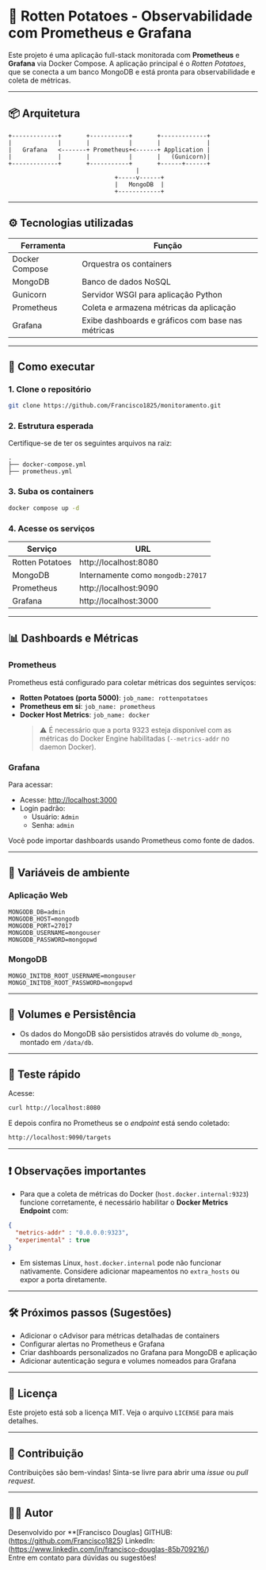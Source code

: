 
# 🍿 Rotten Potatoes - Observabilidade com Prometheus e Grafana

Este projeto é uma aplicação full-stack monitorada com **Prometheus** e **Grafana** via Docker Compose. A aplicação principal é o *Rotten Potatoes*, que se conecta a um banco MongoDB e está pronta para observabilidade e coleta de métricas.

---

## 📦 Arquitetura

```plaintext
+-------------+       +-----------+       +-------------+
|             |       |           |       |             |
|   Grafana   <-------+ Prometheus+<------+ Application |
|             |       |           |       |   (Gunicorn)|
+-------------+       +-----------+       +------+------+ 
                                    |            
                              +-----v------+
                              |   MongoDB  |
                              +------------+
```

---

## ⚙️ Tecnologias utilizadas

| Ferramenta     | Função                                               |
|----------------|------------------------------------------------------|
| Docker Compose | Orquestra os containers                              |
| MongoDB        | Banco de dados NoSQL                                 |
| Gunicorn       | Servidor WSGI para aplicação Python                  |
| Prometheus     | Coleta e armazena métricas da aplicação              |
| Grafana        | Exibe dashboards e gráficos com base nas métricas    |

---

## 🚀 Como executar

### 1. Clone o repositório

```bash
git clone https://github.com/Francisco1825/monitoramento.git 
```

### 2. Estrutura esperada

Certifique-se de ter os seguintes arquivos na raiz:

```
.
├── docker-compose.yml
├── prometheus.yml
```

### 3. Suba os containers

```bash
docker compose up -d
```

### 4. Acesse os serviços

| Serviço          | URL                      |
|------------------|--------------------------|
| Rotten Potatoes  | http://localhost:8080    |
| MongoDB          | Internamente como `mongodb:27017` |
| Prometheus       | http://localhost:9090    |
| Grafana          | http://localhost:3000    |

---

## 📊 Dashboards e Métricas

### Prometheus

Prometheus está configurado para coletar métricas dos seguintes serviços:

- **Rotten Potatoes (porta 5000)**: `job_name: rottenpotatoes`
- **Prometheus em si**: `job_name: prometheus`
- **Docker Host Metrics**: `job_name: docker`  
  > ⚠️ É necessário que a porta 9323 esteja disponível com as métricas do Docker Engine habilitadas (`--metrics-addr` no daemon Docker).

### Grafana

Para acessar:

- Acesse: [http://localhost:3000](http://localhost:3000)
- Login padrão:
  - Usuário: `Admin`
  - Senha: `admin`

Você pode importar dashboards usando Prometheus como fonte de dados.

---

## 🔧 Variáveis de ambiente

### Aplicação Web

```env
MONGODB_DB=admin
MONGODB_HOST=mongodb
MONGODB_PORT=27017
MONGODB_USERNAME=mongouser
MONGODB_PASSWORD=mongopwd
```

### MongoDB

```env
MONGO_INITDB_ROOT_USERNAME=mongouser
MONGO_INITDB_ROOT_PASSWORD=mongopwd
```

---

## 📂 Volumes e Persistência

- Os dados do MongoDB são persistidos através do volume `db_mongo`, montado em `/data/db`.

---

## 🧪 Teste rápido

Acesse:

```bash
curl http://localhost:8080
```

E depois confira no Prometheus se o *endpoint* está sendo coletado:

```bash
http://localhost:9090/targets
```

---

## ❗ Observações importantes

- Para que a coleta de métricas do Docker (`host.docker.internal:9323`) funcione corretamente, é necessário habilitar o **Docker Metrics Endpoint** com:

```json
{
  "metrics-addr" : "0.0.0.0:9323",
  "experimental" : true
}
```

- Em sistemas Linux, `host.docker.internal` pode não funcionar nativamente. Considere adicionar mapeamentos no `extra_hosts` ou expor a porta diretamente.

---

## 🛠️ Próximos passos (Sugestões)

- Adicionar o cAdvisor para métricas detalhadas de containers
- Configurar alertas no Prometheus e Grafana
- Criar dashboards personalizados no Grafana para MongoDB e aplicação
- Adicionar autenticação segura e volumes nomeados para Grafana

---

## 📄 Licença

Este projeto está sob a licença MIT. Veja o arquivo `LICENSE` para mais detalhes.

---

## 🤝 Contribuição

Contribuições são bem-vindas! Sinta-se livre para abrir uma *issue* ou *pull request*.

---

## 🙋‍♂️ Autor

Desenvolvido por **[Francisco Douglas]
GITHUB: (https://github.com/Francisco1825)
LinkedIn:(https://www.linkedin.com/in/francisco-douglas-85b709216/)  
Entre em contato para dúvidas ou sugestões!
